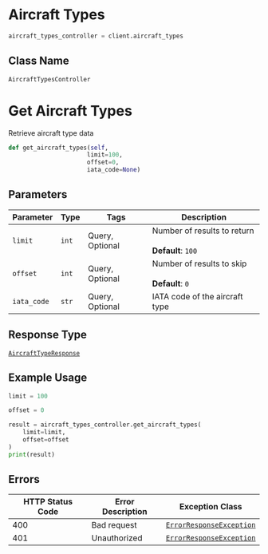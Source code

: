 # Aircraft Types

```python
aircraft_types_controller = client.aircraft_types
```

## Class Name

`AircraftTypesController`


# Get Aircraft Types

Retrieve aircraft type data

```python
def get_aircraft_types(self,
                      limit=100,
                      offset=0,
                      iata_code=None)
```

## Parameters

| Parameter | Type | Tags | Description |
|  --- | --- | --- | --- |
| `limit` | `int` | Query, Optional | Number of results to return<br><br>**Default**: `100` |
| `offset` | `int` | Query, Optional | Number of results to skip<br><br>**Default**: `0` |
| `iata_code` | `str` | Query, Optional | IATA code of the aircraft type |

## Response Type

[`AircraftTypeResponse`](../../doc/models/aircraft-type-response.md)

## Example Usage

```python
limit = 100

offset = 0

result = aircraft_types_controller.get_aircraft_types(
    limit=limit,
    offset=offset
)
print(result)
```

## Errors

| HTTP Status Code | Error Description | Exception Class |
|  --- | --- | --- |
| 400 | Bad request | [`ErrorResponseException`](../../doc/models/error-response-exception.md) |
| 401 | Unauthorized | [`ErrorResponseException`](../../doc/models/error-response-exception.md) |


